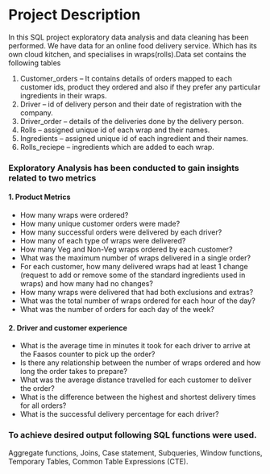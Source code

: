  # Project Description     

 In this SQL project exploratory data analysis and data cleaning has been performed. We have data for an online food delivery service.
 Which has its own cloud kitchen, and specialises in wraps(rolls).Data set contains the following tables

1.	Customer_orders – It contains details of orders mapped to each customer ids, product they ordered and also if they prefer any particular ingredients in their wraps.
2.	Driver – id of delivery person and their date of registration with the company.
3.	Driver_order – details of the deliveries done by the delivery person.
4.	Rolls – assigned unique id of each wrap and their names.
5.	Ingredients – assigned unique id of each ingredient and their names.
6.	Rolls_reciepe – ingredients which are added to each wrap.

### Exploratory Analysis has been conducted to gain insights related to two metrics

#### 1.	Product Metrics 
*	How many wraps were ordered?
*	How many unique customer orders were made?
*	How many successful orders were delivered by each driver?
*	How many of each type of wraps were delivered?
*	How many Veg and Non-Veg wraps ordered by each customer?
*	What was the maximum number of wraps delivered in a single order?
* For each customer, how many delivered wraps had at least 1 change (request to add or remove some of the standard ingredients used in wraps) 
  and how many had no changes?
* How many wraps were delivered that had both exclusions and extras?
*	What was the total number of wraps ordered for each hour of the day?
*	What was the number of orders for each day of the week?

#### 2.	Driver and customer experience
*	What is the average time in minutes it took for each driver to arrive at the Faasos counter to pick up the order?
*	Is there any relationship between the number of wraps ordered and how long the order takes to prepare?
*	What was the average distance travelled for each customer to deliver the order?
*	What is the difference between the highest and shortest delivery times for all orders?
*	What is the successful delivery percentage for each driver?

### To achieve desired output following SQL functions were used. 
Aggregate functions, Joins, Case statement, Subqueries, Window functions, Temporary Tables, Common Table Expressions (CTE).


